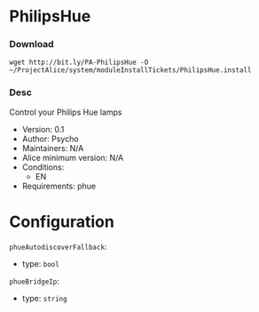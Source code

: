 # PhilipsHue

### Download
`wget http://bit.ly/PA-PhilipsHue -O ~/ProjectAlice/system/moduleInstallTickets/PhilipsHue.install`

### Desc
Control your Philips Hue lamps

- Version: 0.1
- Author: Psycho
- Maintainers: N/A
- Alice minimum version: N/A
- Conditions:
  - EN
- Requirements: phue


Configuration
=============

`phueAutodiscoverFallback`:
 - type: `bool`
 
`phueBridgeIp`:
 - type: `string`
 